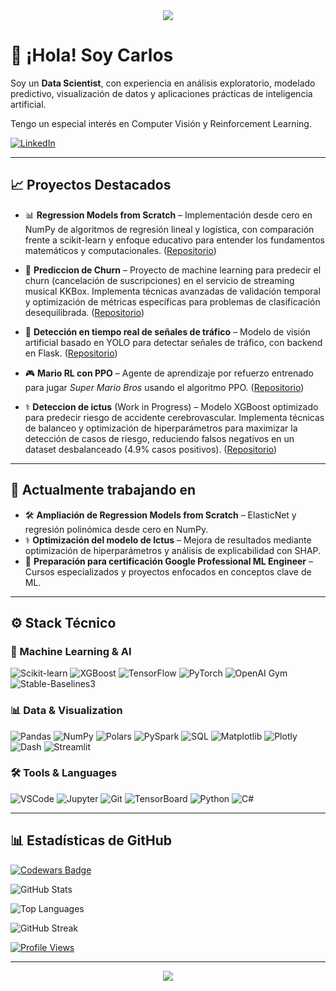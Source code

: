 <div align="center">
  <img src="https://capsule-render.vercel.app/api?type=waving&color=gradient&height=100&section=header"/>
</div>

# 👋 ¡Hola! Soy Carlos

Soy un **Data Scientist**, con experiencia en análisis exploratorio, modelado predictivo, visualización de datos y aplicaciones prácticas de inteligencia artificial.

Tengo un especial interés en Computer Visión y Reinforcement Learning.

[![LinkedIn](https://img.shields.io/badge/LinkedIn-blue?style=for-the-badge\&logo=linkedin\&logoColor=white)](https://www.linkedin.com/in/carlos-lopez-de-lizaga/)

---

## 📈 Proyectos Destacados

* 📊 **Regression Models from Scratch** – Implementación desde cero en NumPy de algoritmos de regresión lineal y logística, con comparación frente a scikit-learn y enfoque educativo para entender los fundamentos matemáticos y computacionales.
  ([Repositorio](https://github.com/Reezo912/Regression-Models-From-Scratch))

* 💼 **Prediccion de Churn** – Proyecto de machine learning para predecir el churn (cancelación de suscripciones) en el servicio de streaming musical KKBox. Implementa técnicas avanzadas de validación temporal y optimización de métricas específicas para problemas de clasificación desequilibrada.
  ([Repositorio](https://github.com/Reezo912/Churn-Prediction-KKBox))
  
* 🚦 **Detección en tiempo real de señales de tráfico** – Modelo de visión artificial basado en YOLO para detectar señales de tráfico, con backend en Flask.
  ([Repositorio](https://github.com/Reezo912/Detector-Senales-Trafico))

* 🎮 **Mario RL con PPO** – Agente de aprendizaje por refuerzo entrenado para jugar *Super Mario Bros* usando el algoritmo PPO.
  ([Repositorio](https://github.com/Reezo912/SuperMario-RL-PPO))

* ⚕️ **Deteccion de ictus** (Work in Progress) – Modelo XGBoost optimizado para predecir riesgo de accidente cerebrovascular. Implementa técnicas de balanceo y optimización de hiperparámetros para maximizar la detección de casos de riesgo, reduciendo falsos negativos en un dataset desbalanceado (4.9% casos positivos).
  ([Repositorio](https://github.com/Reezo912/Stroke-Prediction))


---

## 🧠 Actualmente trabajando en

* 🛠️ **Ampliación de Regression Models from Scratch** – ElasticNet y regresión polinómica desde cero en NumPy.
* ⚕️ **Optimización del modelo de Ictus** – Mejora de resultados mediante optimización de hiperparámetros y análisis de explicabilidad con SHAP.
* 🏅 **Preparación para certificación Google Professional ML Engineer** – Cursos especializados y proyectos enfocados en conceptos clave de ML.

---

## ⚙️ Stack Técnico

### 🤖 Machine Learning & AI
![Scikit-learn](https://img.shields.io/badge/Scikit--Learn-F7931E?style=for-the-badge&logo=scikit-learn&logoColor=white)
![XGBoost](https://img.shields.io/badge/XGBoost-FF6600?style=for-the-badge&logo=xgboost&logoColor=white)
![TensorFlow](https://img.shields.io/badge/TensorFlow-FF6F00?style=for-the-badge&logo=tensorflow&logoColor=white)
![PyTorch](https://img.shields.io/badge/PyTorch-EE4C2C?style=for-the-badge&logo=PyTorch&logoColor=white)
![OpenAI Gym](https://img.shields.io/badge/OpenAI%20Gym-000000?style=for-the-badge&logo=openai&logoColor=white)
![Stable-Baselines3](https://img.shields.io/badge/Stable--Baselines3-FFB000?style=for-the-badge&logo=python&logoColor=white)

### 📊 Data & Visualization
![Pandas](https://img.shields.io/badge/Pandas-150458?style=for-the-badge&logo=pandas&logoColor=white)
![NumPy](https://img.shields.io/badge/NumPy-013243?style=for-the-badge&logo=numpy&logoColor=white)
![Polars](https://img.shields.io/badge/Polars-0084FF?style=for-the-badge&logo=Polars&logoColor=Blue)
![PySpark](https://img.shields.io/badge/PySpark-FF6F00?style=for-the-badge&logo=apache-spark&logoColor=white)
![SQL](https://img.shields.io/badge/SQL-003B57?style=for-the-badge&logo=sqlite&logoColor=white)
![Matplotlib](https://img.shields.io/badge/Matplotlib-ffffff?style=for-the-badge&logo=matplotlib&logoColor=black)
![Plotly](https://img.shields.io/badge/Plotly-3F4F75?style=for-the-badge&logo=plotly&logoColor=white)
![Dash](https://img.shields.io/badge/Dash-0084FF?style=for-the-badge&logo=plotly&logoColor=white)
![Streamlit](https://img.shields.io/badge/Streamlit-FF4B4B?style=for-the-badge&logo=streamlit&logoColor=white)

### 🛠️ Tools & Languages
![VSCode](https://img.shields.io/badge/VSCode-007ACC?style=for-the-badge&logo=visual-studio-code&logoColor=white)
![Jupyter](https://img.shields.io/badge/Jupyter-F37626?style=for-the-badge&logo=jupyter&logoColor=white)
![Git](https://img.shields.io/badge/Git-F05032?style=for-the-badge&logo=git&logoColor=white)
![TensorBoard](https://img.shields.io/badge/TensorBoard-FFA500?style=for-the-badge&logo=tensorflow&logoColor=white)
![Python](https://img.shields.io/badge/Python-3776AB?style=for-the-badge&logo=python&logoColor=white)
![C#](https://img.shields.io/badge/C%23-239120?style=for-the-badge&logo=c-sharp&logoColor=white)

---

## 📊 Estadísticas de GitHub

[![Codewars Badge](https://www.codewars.com/users/Reezo912/badges/large)](https://www.codewars.com/users/Reezo912)

![GitHub Stats](https://github-readme-stats.vercel.app/api?username=Reezo912&show_icons=true&theme=radical&hide_border=true&count_private=true)

![Top Languages](https://github-readme-stats.vercel.app/api/top-langs/?username=Reezo912&layout=compact&theme=radical&hide_border=true)

![GitHub Streak](https://github-readme-stats.vercel.app/api?username=Reezo912&theme=radical&hide_border=true&show_icons=true&include_all_commits=true&count_private=true&custom_title=GitHub%20Streak)

[![Profile Views](https://komarev.com/ghpvc/?username=Reezo912&color=blueviolet&style=flat-square)](https://github.com/Reezo912)

---

<div align="center">
  <img src="https://capsule-render.vercel.app/api?type=waving&color=gradient&height=100&section=footer"/>
</div>
